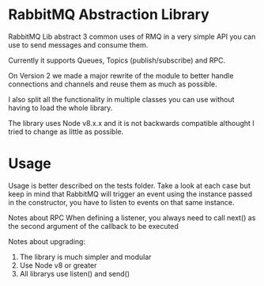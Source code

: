 # RabbitMQ Abstraction Library
RabbitMQ Lib abstract 3 common uses of RMQ in a very simple API you can use to send messages and consume them. 

Currently it supports Queues, Topics (publish/subscribe) and RPC.

On Version 2 we made a major rewrite of the module to better handle connections and channels and reuse them as much as possible.

I also split all the functionality in multiple classes you can use without having to load the whole library.

The library uses Node v8.x.x and it is not backwards compatible althought I tried to change as little as possible.

# Usage

Usage is better described on the tests folder. Take a look at each case but keep in mind that RabbitMQ will trigger an event using the instance passed in the constructor, you have to listen to events on that same instance.

Notes about RPC
When defining a listener, you always need to call next() as the second argument of the callback to be executed

Notes about upgrading:

1. The library is much simpler and modular
2. Use Node v8 or greater
3. All librarys use listen() and send() 